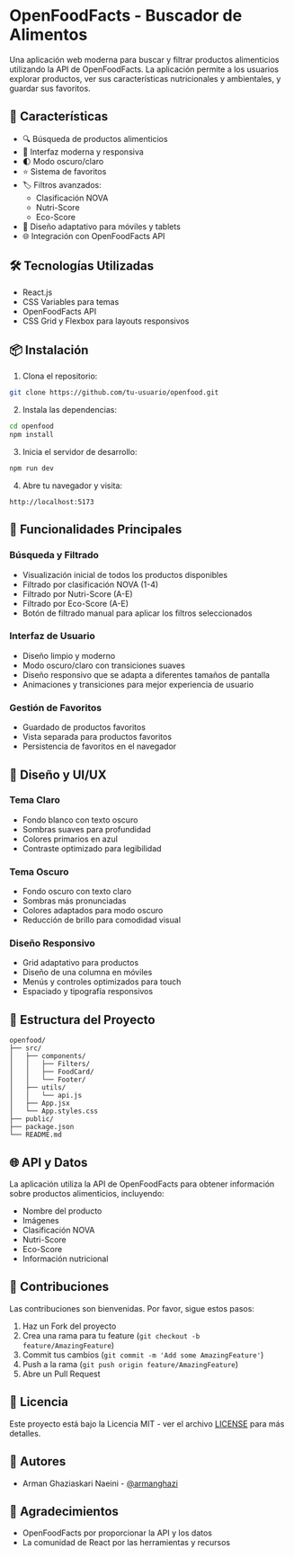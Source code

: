 # OpenFoodFacts - Buscador de Alimentos

Una aplicación web moderna para buscar y filtrar productos alimenticios utilizando la API de OpenFoodFacts. La aplicación permite a los usuarios explorar productos, ver sus características nutricionales y ambientales, y guardar sus favoritos.

## 🌟 Características

- 🔍 Búsqueda de productos alimenticios
- 🎨 Interfaz moderna y responsiva
- 🌓 Modo oscuro/claro
- ⭐ Sistema de favoritos
- 🏷️ Filtros avanzados:
  - Clasificación NOVA
  - Nutri-Score
  - Eco-Score
- 📱 Diseño adaptativo para móviles y tablets
- 🌐 Integración con OpenFoodFacts API

## 🛠️ Tecnologías Utilizadas

- React.js
- CSS Variables para temas
- OpenFoodFacts API
- CSS Grid y Flexbox para layouts responsivos

## 📦 Instalación

1. Clona el repositorio:
```bash
git clone https://github.com/tu-usuario/openfood.git
```

2. Instala las dependencias:
```bash
cd openfood
npm install
```

3. Inicia el servidor de desarrollo:
```bash
npm run dev
```

4. Abre tu navegador y visita:
```
http://localhost:5173
```

## 🎯 Funcionalidades Principales

### Búsqueda y Filtrado
- Visualización inicial de todos los productos disponibles
- Filtrado por clasificación NOVA (1-4)
- Filtrado por Nutri-Score (A-E)
- Filtrado por Eco-Score (A-E)
- Botón de filtrado manual para aplicar los filtros seleccionados

### Interfaz de Usuario
- Diseño limpio y moderno
- Modo oscuro/claro con transiciones suaves
- Diseño responsivo que se adapta a diferentes tamaños de pantalla
- Animaciones y transiciones para mejor experiencia de usuario

### Gestión de Favoritos
- Guardado de productos favoritos
- Vista separada para productos favoritos
- Persistencia de favoritos en el navegador

## 🎨 Diseño y UI/UX

### Tema Claro
- Fondo blanco con texto oscuro
- Sombras suaves para profundidad
- Colores primarios en azul
- Contraste optimizado para legibilidad

### Tema Oscuro
- Fondo oscuro con texto claro
- Sombras más pronunciadas
- Colores adaptados para modo oscuro
- Reducción de brillo para comodidad visual

### Diseño Responsivo
- Grid adaptativo para productos
- Diseño de una columna en móviles
- Menús y controles optimizados para touch
- Espaciado y tipografía responsivos

## 🔧 Estructura del Proyecto

```
openfood/
├── src/
│   ├── components/
│   │   ├── Filters/
│   │   ├── FoodCard/
│   │   └── Footer/
│   ├── utils/
│   │   └── api.js
│   ├── App.jsx
│   └── App.styles.css
├── public/
├── package.json
└── README.md
```

## 🌐 API y Datos

La aplicación utiliza la API de OpenFoodFacts para obtener información sobre productos alimenticios, incluyendo:
- Nombre del producto
- Imágenes
- Clasificación NOVA
- Nutri-Score
- Eco-Score
- Información nutricional

## 🤝 Contribuciones

Las contribuciones son bienvenidas. Por favor, sigue estos pasos:

1. Haz un Fork del proyecto
2. Crea una rama para tu feature (`git checkout -b feature/AmazingFeature`)
3. Commit tus cambios (`git commit -m 'Add some AmazingFeature'`)
4. Push a la rama (`git push origin feature/AmazingFeature`)
5. Abre un Pull Request

## 📝 Licencia

Este proyecto está bajo la Licencia MIT - ver el archivo [LICENSE](LICENSE) para más detalles.

## 👥 Autores

- Arman Ghaziaskari Naeini - [@armanghazi](https://github.com/armanghazi)

## 🙏 Agradecimientos

- OpenFoodFacts por proporcionar la API y los datos
- La comunidad de React por las herramientas y recursos
